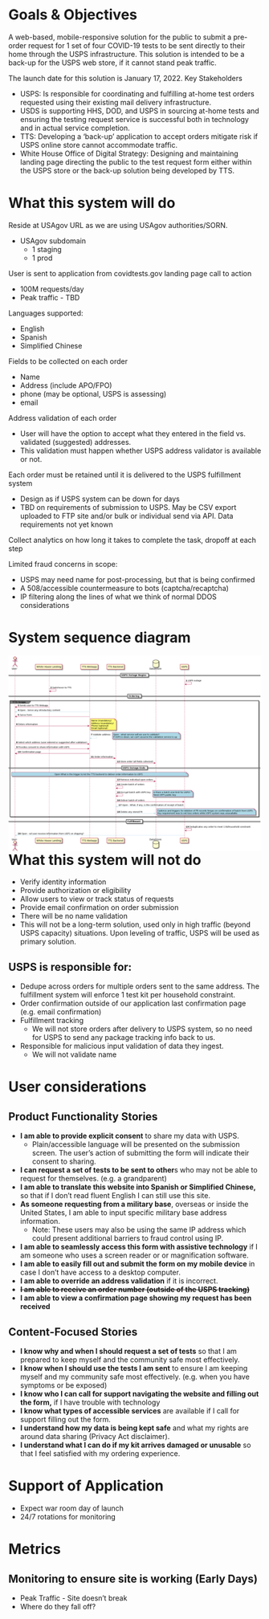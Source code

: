 # Goals & Objectives
A web-based, mobile-responsive solution for the public to submit a pre-order request for 1 set of four COVID-19 tests to be sent directly to their home through the USPS infrastructure. This solution is intended to be a back-up for the USPS web store, if it cannot stand peak traffic.

The launch date for this solution is January 17, 2022.
Key Stakeholders
- USPS: Is responsible for coordinating and fulfilling at-home test orders requested using their existing mail delivery infrastructure. 
- USDS is supporting HHS, DOD, and USPS in sourcing at-home tests and ensuring the testing request service is successful both in technology and in actual service completion.
- TTS: Developing a ‘back-up’ application to accept orders mitigate risk if USPS online store cannot accommodate traffic.
- White House Office of Digital Strategy: Designing and maintaining landing page directing the public to the test request form either within the USPS store or the back-up solution being developed by TTS.

# What this system will do

Reside at USAgov URL as we are using USAgov authorities/SORN. 
- USAgov subdomain
    - 1 staging
    - 1 prod

User is sent to application from covidtests.gov landing page call to action
- 100M requests/day
- Peak traffic - TBD

Languages supported:
- English
- Spanish
- Simplified Chinese

Fields to be collected on each order
- Name
- Address (include APO/FPO)
- phone (may be optional, USPS is assessing)
- email

Address validation of each order
- User will have the option to accept what they entered in the field vs. validated (suggested) addresses.
- This validation must happen whether USPS address validator is available or not.

Each order must be retained until it is delivered to the USPS fulfillment system
- Design as if USPS system can be down for days
- TBD on requirements of submission to USPS. May be CSV export uploaded to FTP site and/or bulk or individual send via API. Data requirements not yet known

Collect analytics on how long it takes to complete the task, dropoff at each step

Limited fraud concerns in scope:
- USPS may need name for post-processing, but that is being confirmed
- A 508/accessible countermeasure to bots (captcha/recaptcha)
- IP filtering along the lines of what we think of normal DDOS considerations
# System sequence diagram

<img src="https://github.com/usagov/test-at-home/blob/main/doc/product/assets/system-sequence-diagram.png"
     alt="Message sequence chart for TTS system"
     style="float: left; margin-right: 10px;" />
     
# What this system will not do
- Verify identity information
- Provide authorization or eligibility
- Allow users to view or track status of requests
- Provide email confirmation on order submission
- There will be no name validation
- This will not be a long-term solution, used only in high traffic (beyond USPS capacity) situations. Upon leveling of traffic, USPS will be used as primary solution.

## USPS is responsible for:
- Dedupe across orders for multiple orders sent to the same address. The fulfillment system will enforce 1 test kit per household constraint.
- Order confirmation outside of our application last confirmation page (e.g. email confirmation)
- Fulfillment tracking
    - We will not store orders after delivery to USPS system, so no need for USPS to send any package tracking info back to us.
- Responsible for malicious input validation of data they ingest.
    - We will not validate name 
 
# User considerations
## Product Functionality Stories
- **I am able to provide explicit consent** to share my data with USPS.
    - Plain/accessible language will be presented on the submission screen. The user’s action of submitting the form will indicate their consent to sharing.
- **I can request a set of tests to be sent to other**s who may not be able to request for themselves. (e.g. a grandparent)
- **I am able to translate this website into Spanish or Simplified Chinese,** so that if I don’t read fluent English I can still use this site.
- **As someone requesting from a military base**, overseas or inside the United States, I am able to input specific military base address information. 
    - Note: These users may also be using the same IP address which could present additional barriers to fraud control using IP.
- **I am able to seamlessly access this form with assistive technology** if I am someone who uses a screen reader or or magnification software.
- **I am able to easily fill out and submit the form on my mobile device** in case I don’t have access to a desktop computer.
- **I am able to override an address validation** if it is incorrect.
- ~~**I am able to receive an order number (outside of the USPS tracking)**~~
- **I am able to view a confirmation page showing my request has been received** 

## Content-Focused Stories
- **I know why and when I should request a set of tests** so that I am prepared to keep myself and the community safe most effectively.
- **I know when I should use the tests I am sent** to ensure I am keeping myself and my community safe most effectively. (e.g. when you have symptoms or be exposed)
- **I know who I can call for support navigating the website and filling out the form,** if I have trouble with technology
- **I know what types of accessible services** are available if I call for support filling out the form.
- **I understand how my data is being kept safe** and what my rights are around data sharing (Privacy Act disclaimer).
- **I understand what I can do if my kit arrives damaged or unusable** so that I feel satisfied with my ordering experience.

# Support of Application
- Expect war room day of launch
- 24/7 rotations for monitoring

# Metrics
## Monitoring to ensure site is working (Early Days)
- Peak Traffic - Site doesn’t break
- Where do they fall off?



